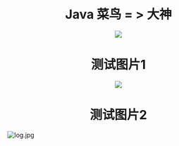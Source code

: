 <h1 align="center">Java 菜鸟 = > 大神</h1>
<p align="center">
<img src="https://my-blog-to-use.oss-cn-beijing.aliyuncs.com/2019-3/logo - 副本.png" width=""/>
</p>


<h1 align="center">测试图片1</h1>
<p align="center">
<img src="https://s2.ax1x.com/2019/03/31/AD5Fc8.jpg" width=""/>
</p>




<h1 align="center">测试图片2</h1>

![log.jpg](https://github.com/freestylefly/javaStudy/blob/master/images-to-use/2019-03/log.jpg?raw=true)